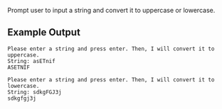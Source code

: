 Prompt user to input a string and convert it to uppercase or lowercase.

## Example Output
```
Please enter a string and press enter. Then, I will convert it to uppercase.
String: asETnif
ASETNIF

Please enter a string and press enter. Then, I will convert it to lowercase.
String: sdkgFGJ3j
sdkgfgj3j
```